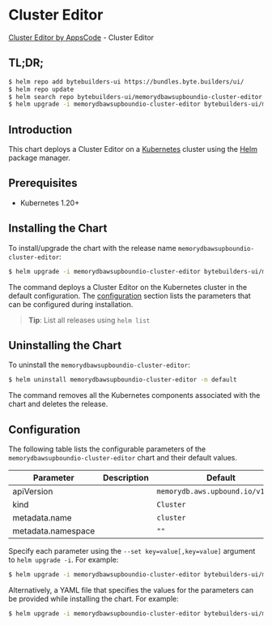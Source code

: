 # Cluster Editor

[Cluster Editor by AppsCode](https://byte.builders) - Cluster Editor

## TL;DR;

```bash
$ helm repo add bytebuilders-ui https://bundles.byte.builders/ui/
$ helm repo update
$ helm search repo bytebuilders-ui/memorydbawsupboundio-cluster-editor --version=v0.4.18
$ helm upgrade -i memorydbawsupboundio-cluster-editor bytebuilders-ui/memorydbawsupboundio-cluster-editor -n default --create-namespace --version=v0.4.18
```

## Introduction

This chart deploys a Cluster Editor on a [Kubernetes](http://kubernetes.io) cluster using the [Helm](https://helm.sh) package manager.

## Prerequisites

- Kubernetes 1.20+

## Installing the Chart

To install/upgrade the chart with the release name `memorydbawsupboundio-cluster-editor`:

```bash
$ helm upgrade -i memorydbawsupboundio-cluster-editor bytebuilders-ui/memorydbawsupboundio-cluster-editor -n default --create-namespace --version=v0.4.18
```

The command deploys a Cluster Editor on the Kubernetes cluster in the default configuration. The [configuration](#configuration) section lists the parameters that can be configured during installation.

> **Tip**: List all releases using `helm list`

## Uninstalling the Chart

To uninstall the `memorydbawsupboundio-cluster-editor`:

```bash
$ helm uninstall memorydbawsupboundio-cluster-editor -n default
```

The command removes all the Kubernetes components associated with the chart and deletes the release.

## Configuration

The following table lists the configurable parameters of the `memorydbawsupboundio-cluster-editor` chart and their default values.

|     Parameter      | Description |                   Default                    |
|--------------------|-------------|----------------------------------------------|
| apiVersion         |             | <code>memorydb.aws.upbound.io/v1beta1</code> |
| kind               |             | <code>Cluster</code>                         |
| metadata.name      |             | <code>cluster</code>                         |
| metadata.namespace |             | <code>""</code>                              |


Specify each parameter using the `--set key=value[,key=value]` argument to `helm upgrade -i`. For example:

```bash
$ helm upgrade -i memorydbawsupboundio-cluster-editor bytebuilders-ui/memorydbawsupboundio-cluster-editor -n default --create-namespace --version=v0.4.18 --set apiVersion=memorydb.aws.upbound.io/v1beta1
```

Alternatively, a YAML file that specifies the values for the parameters can be provided while
installing the chart. For example:

```bash
$ helm upgrade -i memorydbawsupboundio-cluster-editor bytebuilders-ui/memorydbawsupboundio-cluster-editor -n default --create-namespace --version=v0.4.18 --values values.yaml
```

